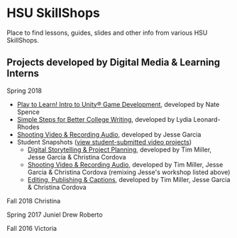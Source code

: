 # HSU SkillShops
Place to find lessons, guides, slides and other info from various HSU SkillShops.

## Projects developed by Digital Media &amp; Learning Interns
Spring 2018
+ [Play to Learn! Intro to Unity® Game Development](https://hsudml.github.io/playToLearn), developed by Nate Spence
+ [Simple Steps for Better College Writing](https://hsudml.github.io/simpleSteps/), developed by Lydia Leonard-Rhodes
+ [Shooting Video & Recording Audio](https://hsudml.github.io/shootingVideo), developed by Jesse Garcia
+ Student Snapshots ([view student-submitted video projects](http://libguides.humboldt.edu/snapshots))
    + [Digital Storytelling &amp; Project Planning](https://hsudml.github.io/snapshotsStorytelling/guide), developed by Tim Miller, Jesse Garcia &amp; Christina Cordova
    + [Shooting Video &amp; Recording Audio](https://hsudml.github.io/snapshotsVideo/guide), developed by Tim Miller, Jesse Garcia &amp; Christina Cordova (remixing Jesse's workshop listed above)
    + [Editing, Publishing &amp; Captions](https://hsudml.github.io/snapshotsEditing/guide), developed by Tim Miller, Jesse Garcia &amp; Christina Cordova

Fall 2018
Christina

Spring 2017
Juniel
Drew
Roberto

Fall 2016
Victoria
